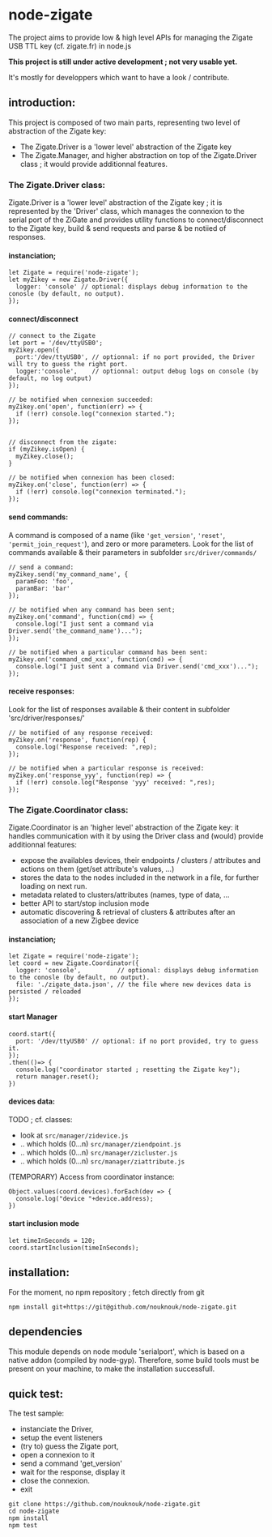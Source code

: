 # node-zigate

The project aims to provide low & high level APIs for managing the Zigate USB TTL key (cf. zigate.fr) in node.js

__This project is still under active development ; not very usable yet.__

It's mostly for developpers which want to have a look / contribute.

## introduction:

This project is composed of two main parts, representing two level of abstraction of the Zigate key:
* The Zigate.Driver is a 'lower level' abstraction of the Zigate key
* The Zigate.Manager, and higher abstraction on top of the Zigate.Driver class ; it would provide additionnal features.


### The Zigate.Driver class:

Zigate.Driver is a 'lower level' abstraction of the Zigate key ; it is represented by the 'Driver' class, which manages the connexion to the serial port of the ZiGate and provides utility functions to connect/disconnect to the Zigate key, build & send requests and parse & be notiied of responses.

#### instanciation;
```
let Zigate = require('node-zigate');
let myZikey = new Zigate.Driver({
  logger: 'console' // optional: displays debug information to the conosle (by default, no output).
});
```

#### connect/disconnect
```
// connect to the Zigate
let port = '/dev/ttyUSB0';
myZikey.open({
  port:'/dev/ttyUSB0', // optionnal: if no port provided, the Driver will try to guess the right port.
  logger:'console',    // optionnal: output debug logs on console (by default, no log output)
});

// be notified when connexion succeeded:
myZikey.on('open', function(err) => {
  if (!err) console.log("connexion started.");
});


// disconnect from the zigate:
if (myZikey.isOpen) {
  myZikey.close();
}

// be notified when connexion has been closed:
myZikey.on('close', function(err) => {
  if (!err) console.log("connexion terminated.");
});
```

#### send commands:
A command is composed of a name (like `'get_version'`, `'reset'`, `'permit_join_request'`), and zero or more parameters.
Look for the list of commands available & their parameters in subfolder `src/driver/commands/`
```
// send a command:
myZikey.send('my_command_name', {
  paramFoo: 'foo',
  paramBar: 'bar'
});

// be notified when any command has been sent;
myZikey.on('command', function(cmd) => {
  console.log("I just sent a command via Driver.send('the_command_name')...");
});

// be notified when a particular command has been sent:
myZikey.on('command_cmd_xxx', function(cmd) => {
  console.log("I just sent a command via Driver.send('cmd_xxx')...");
});
```

#### receive responses:
Look for the list of responses available & their content in subfolder 'src/driver/responses/'
```
// be notified of any response received:
myZikey.on('response', function(rep) {
  console.log("Response received: ",rep);
});

// be notified when a particular response is received:
myZikey.on('response_yyy', function(rep) => {
  if (!err) console.log("Response 'yyy' received: ",res);
});

```

### The Zigate.Coordinator class:

Zigate.Coordinator is an 'higher level' abstraction of the Zigate key: it handles communication with it by using the Driver class and (would) provide additionnal features:
* expose the availables devices, their endpoints / clusters / attributes and actions on them (get/set attribute's values, ...)
* stores the data to the nodes included in the network in a file, for further loading on next run. 
* metadata related to clusters/attributes (names, type of data, ...
* better API to start/stop inclusion mode
* automatic discovering & retrieval of clusters & attributes after an association of a new Zigbee device

#### instanciation;
```
let Zigate = require('node-zigate');
let coord = new Zigate.Coordinator({
  logger: 'console',          // optional: displays debug information to the conosle (by default, no output).
  file: './zigate_data.json', // the file where new devices data is persisted / reloaded
});
```

#### start Manager
```
coord.start({
  port: '/dev/ttyUSB0' // optional: if no port provided, try to guess it.
});
.then(()=> {
  console.log("coordinator started ; resetting the Zigate key");
  return manager.reset();
})
```

#### devices data:
TODO ; cf. classes:
- look at `src/manager/zidevice.js`
- .. which holds (0...n) `src/manager/ziendpoint.js`
- .. which holds (0...n) `src/manager/zicluster.js`
- .. which holds (0...n) `src/manager/ziattribute.js`

(TEMPORARY) Access from coordinator instance:
```
Object.values(coord.devices).forEach(dev => {
  console.log("device "+device.address);
})

```


#### start inclusion mode
```
let timeInSeconds = 120;
coord.startInclusion(timeInSeconds);
```

## installation:

For the moment, no npm repository ; fetch directly from git

```npm install git+https://git@github.com/nouknouk/node-zigate.git```



## dependencies

This module depends on node module 'serialport', which is based on a native addon (compiled by node-gyp).
Therefore, some build tools must be present on your machine, to make the installation successfull.



## quick test:
The test sample:
- instanciate the Driver,
- setup the event listeners
- (try to) guess the Zigate port,
- open a connexion to it
- send a command 'get_version'
- wait for the response, display it
- close the connexion.
- exit
```
git clone https://github.com/nouknouk/node-zigate.git
cd node-zigate
npm install
npm test
```
